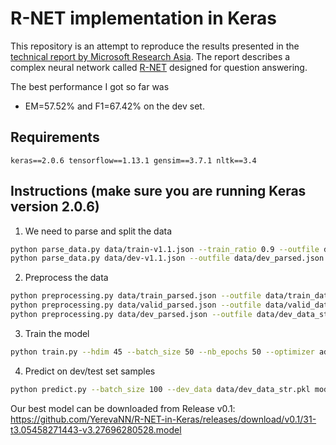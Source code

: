 # R-NET implementation in Keras

This repository is an attempt to reproduce the results presented in the [technical report by Microsoft Research Asia](https://www.microsoft.com/en-us/research/wp-content/uploads/2017/05/r-net.pdf). The report describes a complex neural network called [R-NET](https://www.microsoft.com/en-us/research/publication/mrc/) designed for question answering.

The best performance I got so far was 
- EM=57.52% and F1=67.42% on the dev set. 

## Requirements
`
keras==2.0.6
tensorflow==1.13.1
gensim==3.7.1
nltk==3.4
`

## Instructions (make sure you are running Keras version 2.0.6)

1. We need to parse and split the data
```sh
python parse_data.py data/train-v1.1.json --train_ratio 0.9 --outfile data/train_parsed.json --outfile_valid data/valid_parsed.json
python parse_data.py data/dev-v1.1.json --outfile data/dev_parsed.json
```

2. Preprocess the data
```sh
python preprocessing.py data/train_parsed.json --outfile data/train_data_str.pkl --include_str
python preprocessing.py data/valid_parsed.json --outfile data/valid_data_str.pkl --include_str
python preprocessing.py data/dev_parsed.json --outfile data/dev_data_str.pkl --include_str
```

3. Train the model
```sh
python train.py --hdim 45 --batch_size 50 --nb_epochs 50 --optimizer adadelta --lr 1 --dropout 0.2 --char_level_embeddings --train_data data/train_data_str.pkl --valid_data data/valid_data_str.pkl
```

4. Predict on dev/test set samples
```sh
python predict.py --batch_size 100 --dev_data data/dev_data_str.pkl models/31-t3.05458271443-v3.27696280528.model prediction.json
```

Our best model can be downloaded from Release v0.1: https://github.com/YerevaNN/R-NET-in-Keras/releases/download/v0.1/31-t3.05458271443-v3.27696280528.model

